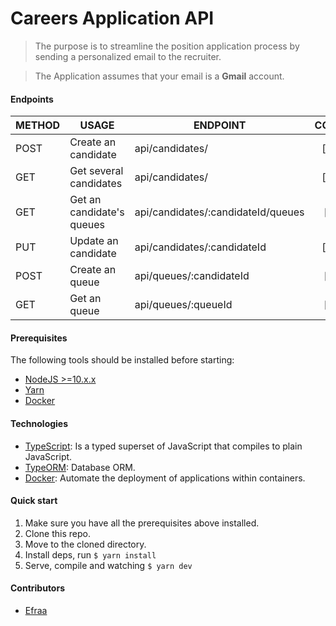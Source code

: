 # Careers Application API

> The purpose is to streamline the position application process by
> sending a personalized email to the recruiter.

> The Application assumes that your email is a **Gmail** account.

#### Endpoints

| METHOD   | USAGE                      | ENDPOINT                            | COMPLETE   |
|----------|----------------------------|-------------------------------------|:----------:|
| POST     | Create an candidate        | api/candidates/                     | [x] Done   |
| GET      | Get several candidates     | api/candidates/                     | [x] Done   |
| GET      | Get an candidate's queues  | api/candidates/:candidateId/queues  | [ ] Todo   |
| PUT      | Update an candidate        | api/candidates/:candidateId         | [x] Done   |
| POST     | Create an queue            | api/queues/:candidateId             | [ ] Todo   |
| GET      | Get an queue               | api/queues/:queueId                 | [ ] Todo   |

#### Prerequisites

The following tools should be installed before starting:

* [NodeJS >=10.x.x](https://nodejs.org/)
* [Yarn](https://yarnpkg.com/)
* [Docker](https://www.docker.com/)

#### Technologies

* [TypeScript](https://www.typescriptlang.org/): Is a typed superset of JavaScript that compiles to plain JavaScript.
* [TypeORM](https://typeorm.io/): Database ORM.
* [Docker](https://www.docker.com/): Automate the deployment of applications within containers.

#### Quick start

1. Make sure you have all the prerequisites above installed.
2. Clone this repo.
3. Move to the cloned directory.
4. Install deps, run ``` $ yarn install ```
5. Serve, compile and watching ``` $ yarn dev ```

#### Contributors

* [Efraa](https://github.com/Efraa)
